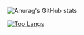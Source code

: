 



![Anurag's GitHub stats](https://github-readme-stats.vercel.app/api?username=Rocco-D&show_icons=true&theme=transparent)

[![Top Langs](https://github-readme-stats.vercel.app/api/top-langs/?username=Rocco-D&theme=transparent)](https://github.com/anuraghazra/github-readme-stats)
